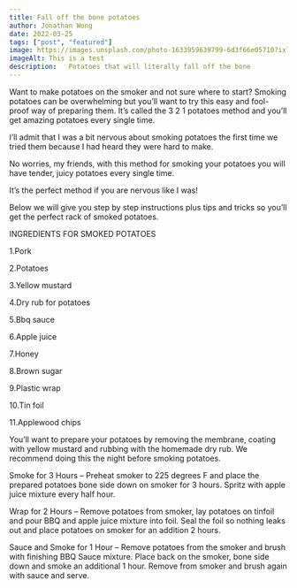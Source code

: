 ```yaml
---
title: Fall off the bone potatoes
author: Jonathan Wong 
date: 2022-03-25
tags: ["post", "featured"]
image: https://images.unsplash.com/photo-1633959639799-6d3f66e05710?ixlib=rb-1.2.1&ixid=MnwxMjA3fDB8MHxwaG90by1wYWdlfHx8fGVufDB8fHx8&auto=format&fit=crop&w=1074&q=80
imageAlt: This is a test
description:   Potatoes that will literally fall off the bone
---
```


Want to make potatoes on the smoker and not sure where to start? Smoking potatoes can be overwhelming but you’ll want to try this easy and fool-proof way of preparing them.   It’s called the 3 2 1 potatoes method and you’ll get amazing potatoes every single time.

I’ll admit that I was a bit nervous about smoking potatoes the first time we tried them because I had heard they were hard to make.

No worries, my friends, with this method for smoking your potatoes you will have tender, juicy potatoes every single time.

It’s the perfect method if you are nervous like I was!

Below we will give you step by step instructions plus tips and tricks so you’ll get the perfect rack of smoked potatoes.

INGREDIENTS FOR SMOKED POTATOES

1.Pork 

2.Potatoes

3.Yellow mustard

4.Dry rub for potatoes

5.Bbq sauce 

6.Apple juice

7.Honey

8.Brown sugar

9.Plastic wrap

10.Tin foil

11.Applewood chips

You’ll want to prepare your potatoes by removing the membrane, coating with yellow mustard and rubbing with the homemade dry rub. We recommend doing this the night before smoking potatoes.

Smoke for 3 Hours – Preheat smoker to 225 degrees F and place the prepared potatoes bone side down on smoker for 3 hours. Spritz with apple juice mixture every half hour.

Wrap for 2 Hours – Remove potatoes from smoker, lay potatoes on tinfoil and pour BBQ and apple juice mixture into foil. Seal the foil so nothing leaks out and place potatoes on smoker for an addition 2 hours.

Sauce and Smoke for 1 Hour – Remove potatoes from the smoker and brush with finishing BBQ Sauce mixture. Place back on the smoker, bone side down and smoke an additional 1 hour.
Remove from smoker and brush again with sauce and serve.